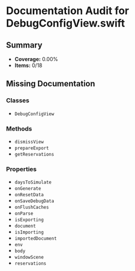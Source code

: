 # Documentation Audit for DebugConfigView.swift

## Summary

- **Coverage:** 0.00%
- **Items:** 0/18

## Missing Documentation

### Classes
- `DebugConfigView`

### Methods
- `dismissView`
- `prepareExport`
- `getReservations`

### Properties
- `daysToSimulate`
- `onGenerate`
- `onResetData`
- `onSaveDebugData`
- `onFlushCaches`
- `onParse`
- `isExporting`
- `document`
- `isImporting`
- `importedDocument`
- `env`
- `body`
- `windowScene`
- `reservations`
